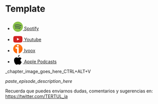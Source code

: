 # Template

- [<img src="../../../res/spotify-icon-256.webp" alt="spotify_logo" width="32" style="position: relative; top: 5px;"> Spotify]()
- [<img src="../../../res/youtube-icon-256.png" alt="youtube_logo" width="32" style="position: relative; top: 10px;"> Youtube]()
- [<img src="../../../res/ivoox-icon-256.webp" alt="ivoox_logo" width="32" style="position: relative; top: 5px;"> Ivoox]()
- [<img src="../../../res/apple-icon-256.webp" alt="apple_logo" width="32" style="position: relative; top: 5px;"> Apple Podcasts]()

_chapter_image_goes_here_CTRL+ALT+V

_paste_episode_description_here_

Recuerda que puedes enviarnos dudas, comentarios y sugerencias en: <https://twitter.com/TERTUL_ia>